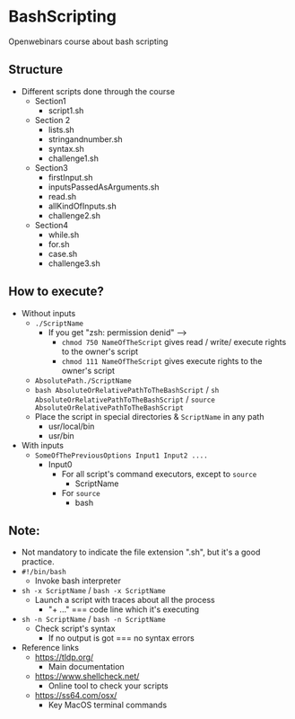 # BashScripting
Openwebinars course about bash scripting

## Structure
* Different scripts done through the course
  * Section1
    * script1.sh
  * Section 2
    * lists.sh
    * stringandnumber.sh
    * syntax.sh
    * challenge1.sh
  * Section3
    * firstInput.sh  
    * inputsPassedAsArguments.sh
    * read.sh
    * allKindOfInputs.sh
    * challenge2.sh
  * Section4  
    * while.sh
    * for.sh
    * case.sh
    * challenge3.sh



## How to execute?
* Without inputs
  * `./ScriptName`
    * If you get "zsh: permission denid" -->
      * `chmod 750 NameOfTheScript` gives read / write/ execute rights to the owner's script
      * `chmod 111 NameOfTheScript` gives execute rights to the owner's script
  * `AbsolutePath./ScriptName`
  * `bash AbsoluteOrRelativePathToTheBashScript` / `sh AbsoluteOrRelativePathToTheBashScript` / `source AbsoluteOrRelativePathToTheBashScript`
  * Place the script in special directories & `ScriptName` in any path
    * usr/local/bin
    * usr/bin 
* With inputs
  * `SomeOfThePreviousOptions Input1 Input2 ....`
    * Input0
      * For all script's command executors, except to `source` 
        * ScriptName
      * For `source` 
        * bash



## Note:
* Not mandatory to indicate the file extension ".sh", but it's a good practice.
* `#!/bin/bash`
    * Invoke bash interpreter
* `sh -x ScriptName`  / `bash -x ScriptName`
  * Launch a script with traces about all the process
    * "+ ..." === code line which it's executing
* `sh -n ScriptName`  / `bash -n ScriptName`
  * Check script's syntax
    * If no output is got === no syntax errors
* Reference links
  * https://tldp.org/
    * Main documentation
  * https://www.shellcheck.net/
    * Online tool to check your scripts
  * https://ss64.com/osx/
    * Key MacOS terminal commands

